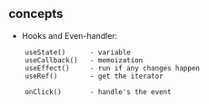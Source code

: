 
## concepts
- Hooks and Even-handler: 
```
    useState()      - variable
    useCallback()   - memoization 
    useEffect()     - run if any changes happen
    useRef()        - get the iterator

    onClick()       - handle's the event

```
